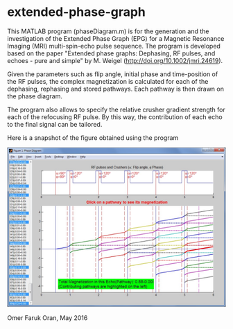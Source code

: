 # extended-phase-graph

This MATLAB program (phaseDiagram.m) is for the generation and the investigation of the Extended Phase Graph (EPG) for a Magnetic Resonance Imaging (MRI) multi-spin-echo pulse sequence. The program is developed based on the paper "Extended phase graphs: Dephasing, RF pulses, and echoes - pure and simple" by M. Weigel (http://doi.org/10.1002/jmri.24619).

Given the parameters such as flip angle, initial phase and time-position of the RF pulses, the complex magnetization is calculated for each of the dephasing, rephasing and stored pathways. Each pathway is then drawn on the phase diagram.

The program also allows to specify the relative crusher gradient strength for each of the refocusing RF pulse. By this way, the contribution of each echo to the final signal can be tailored.

Here is a snapshot of the figure obtained using the program

![Snapshot](/snapshot.jpg)

Omer Faruk Oran, May 2016
